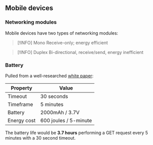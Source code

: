 ## Mobile devices

### Networking modules

Mobile devices have two types of networking modules:

> [!INFO] Mono
> Receive-only; energy efficient

> [!INFO] Duplex
> Bi-directional, receive/send, energy inefficient

### Battery

Pulled from a well-researched [white paper](https://onlinelibrary.wiley.com/doi/10.1155/2019/8235458):

| Property | Value |
|--|--|
| Timeout | 30 seconds |
| Timeframe | 5 minutes |
| Battery | 2000mAh / 3.7V |
| Energy cost | 600 joules / 5-minute |

The battery life would be **3.7 hours** performing a GET request every 5 minutes with a 30 second timeout.

